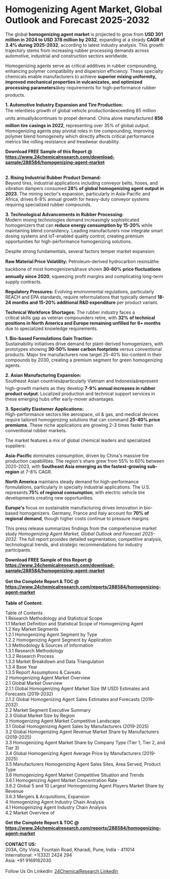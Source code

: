 <h1>Homogenizing Agent Market, Global Outlook and Forecast 2025-2032</h1><p>The global <strong>homogenizing agent market</strong> is projected to grow from <strong>USD 301 million in 2024 to USD 378 million by 2032</strong>, expanding at a steady <strong>CAGR of 3.4% during 2025-2032</strong>, according to latest industry analysis. This growth trajectory stems from increasing rubber processing demands across automotive, industrial and construction sectors worldwide.</p><p>Homogenizing agents serve as critical additives in rubber compounding, enhancing polymer compatibility and dispersion efficiency. These specialty chemicals enable manufacturers to achieve <strong>superior mixing uniformity, improved mechanical properties in vulcanizates, and optimized processing parameters</strong>âkey requirements for high-performance rubber products.</p><p><strong>1. Automotive Industry Expansion and Tire Production:</strong><br>
The relentless growth of global vehicle productionâexceeding 85 million units annuallyâcontinues to propel demand. China alone manufactured <strong>856 million tire casings in 2022</strong>, representing over 35% of global output. Homogenizing agents play pivotal roles in tire compounding, improving polymer blend homogeneity which directly affects critical performance metrics like rolling resistance and treadwear durability.</p><div><b>Download FREE Sample of this Report @ 
            <a href="https://www.24chemicalresearch.com/download-sample/288584/homogenizing-agent-market">
            https://www.24chemicalresearch.com/download-sample/288584/homogenizing-agent-market</a></b></div><br><p><strong>2. Rising Industrial Rubber Product Demand:</strong><br>
Beyond tires, industrial applications including conveyor belts, hoses, and vibration dampers consumed <strong>28% of global homogenizing agent output in 2023</strong>. The mining sector's expansion, particularly in Asia-Pacific and Africa, drives 6-8% annual growth for heavy-duty conveyor systems requiring specialized rubber compounds.</p><p><strong>3. Technological Advancements in Rubber Processing:</strong><br>
Modern mixing technologies demand increasingly sophisticated homogenizers that can <strong>reduce energy consumption by 15-20%</strong> while maintaining blend consistency. Leading manufacturers now integrate smart dosing systems and IoT-enabled quality control, creating premium opportunities for high-performance homogenizing solutions.</p><p>Despite strong fundamentals, several factors temper market expansion:</p><p><strong>Raw Material Price Volatility:</strong> Petroleum-derived hydrocarbon resinsâthe backbone of most homogenizersâhave shown <strong>30-60% price fluctuations annually since 2020</strong>, squeezing profit margins and complicating long-term supply contracts.</p><p><strong>Regulatory Pressures:</strong> Evolving environmental regulations, particularly REACH and EPA standards, require reformulations that typically demand <strong>18-24 months and 15-20% additional R&amp;D expenditure</strong> per product variant.</p><p><strong>Technical Workforce Shortages:</strong> The rubber industry faces a<br>
    critical skills gap as veteran compounders retire, with <strong>32% of technical positions in North America and Europe remaining unfilled for 6+ months</strong> due to specialized knowledge requirements.</p><p><strong>1. Bio-based Formulations Gain Traction:</strong><br>
Sustainability initiatives drive demand for plant-derived homogenizers, with prototypes showing <strong>30-50% lower carbon footprints</strong> versus conventional products. Major tire manufacturers now target 25-40% bio-content in their compounds by 2030, creating a premium segment for green homogenizing agents.</p><p><strong>2. Asian Manufacturing Expansion:</strong><br>
Southeast Asian countriesâparticularly Vietnam and Indonesiaârepresent high-growth markets as they develop <strong>7-9% annual increases in rubber product output</strong>. Localized production and technical support services in these emerging hubs offer early-mover advantages.</p><p><strong>3. Specialty Elastomer Applications:</strong><br>
High-performance sectors like aerospace, oil &amp; gas, and medical devices require tailored homogenizing solutions that can command <strong>25-40% price premiums</strong>. These niche applications are growing 2-3 times faster than conventional rubber markets.</p><p>The market features a mix of global chemical leaders and specialized suppliers:</p><p><strong>Asia-Pacific</strong> dominates consumption, driven by China's massive tire production capabilities. The region's share grew from 55% to 60% between 2020-2023, with <strong>Southeast Asia emerging as the fastest-growing sub-region</strong> at 7-8% CAGR.</p><p><strong>North America</strong> maintains steady demand for high-performance formulations, particularly in specialty industrial applications. The U.S. represents <strong>75% of regional consumption</strong>, with electric vehicle tire developments creating new opportunities.</p><p><strong>Europe's</strong> focus on sustainable manufacturing drives innovation in bio-based homogenizers. Germany, France and Italy account for <strong>70% of regional demand</strong>, though higher costs continue to pressure margins.</p><p>This press release summarizes findings from the comprehensive market study <em>Homogenizing Agent Market, Global Outlook and Forecast 2025-2032</em>. The full report provides detailed segmentation, competitive analysis, technological trends, and strategic recommendations for industry participants.</p><div><b>Download FREE Sample of this Report @ 
            <a href="https://www.24chemicalresearch.com/download-sample/288584/homogenizing-agent-market">
            https://www.24chemicalresearch.com/download-sample/288584/homogenizing-agent-market</a></b></div><br><div><b>Get the Complete Report & TOC @ 
            <a href="https://www.24chemicalresearch.com/reports/288584/homogenizing-agent-market">
            https://www.24chemicalresearch.com/reports/288584/homogenizing-agent-market</a></b></div><br>
            <b>Table of Content:</b><p>Table of Contents<br />
1 Research Methodology and Statistical Scope<br />
1.1 Market Definition and Statistical Scope of Homogenizing Agent<br />
1.2 Key Market Segments<br />
1.2.1 Homogenizing Agent Segment by Type<br />
1.2.2 Homogenizing Agent Segment by Application<br />
1.3 Methodology & Sources of Information<br />
1.3.1 Research Methodology<br />
1.3.2 Research Process<br />
1.3.3 Market Breakdown and Data Triangulation<br />
1.3.4 Base Year<br />
1.3.5 Report Assumptions & Caveats<br />
2 Homogenizing Agent Market Overview<br />
2.1 Global Market Overview<br />
2.1.1 Global Homogenizing Agent Market Size (M USD) Estimates and Forecasts (2019-2032)<br />
2.1.2 Global Homogenizing Agent Sales Estimates and Forecasts (2019-2032)<br />
2.2 Market Segment Executive Summary<br />
2.3 Global Market Size by Region<br />
3 Homogenizing Agent Market Competitive Landscape<br />
3.1 Global Homogenizing Agent Sales by Manufacturers (2019-2025)<br />
3.2 Global Homogenizing Agent Revenue Market Share by Manufacturers (2019-2025)<br />
3.3 Homogenizing Agent Market Share by Company Type (Tier 1, Tier 2, and Tier 3)<br />
3.4 Global Homogenizing Agent Average Price by Manufacturers (2019-2025)<br />
3.5 Manufacturers Homogenizing Agent Sales Sites, Area Served, Product Type<br />
3.6 Homogenizing Agent Market Competitive Situation and Trends<br />
3.6.1 Homogenizing Agent Market Concentration Rate<br />
3.6.2 Global 5 and 10 Largest Homogenizing Agent Players Market Share by Revenue<br />
3.6.3 Mergers & Acquisitions, Expansion<br />
4 Homogenizing Agent Industry Chain Analysis<br />
4.1 Homogenizing Agent Industry Chain Analysis<br />
4.2 Market Overview of</p><div><b>Get the Complete Report & TOC @ 
            <a href="https://www.24chemicalresearch.com/reports/288584/homogenizing-agent-market">
            https://www.24chemicalresearch.com/reports/288584/homogenizing-agent-market</a></b></div><br><b>CONTACT US:</b><br>
            203A, City Vista, Fountain Road, Kharadi, Pune, India - 411014<br>
            International: +1(332) 2424 294<br>
            Asia: +91 9169162030 <br><br>
            Follow Us On LinkedIn: <a href="https://www.linkedin.com/company/24chemicalresearch/">24ChemicalResearch LinkedIn</a>